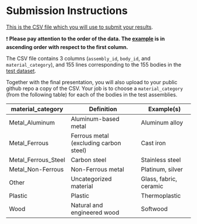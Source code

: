 # Submission Instructions

[This is the CSV file which you will use to submit your results](submission_TEAM_NAME.csv).

❗ __Please pay attention to the order of the data. The [example](submission_TEAM_NAME.csv) is in ascending order with respect to the first column.__  

The CSV file contains 3 columns (`assembly_id`, `body_id`, and `material_category`), and 155 lines corresponding to the 155 bodies in the [test dataset](../dataset/test_data).

Together with the final presentation, you will also upload to your public github repo a copy of the CSV.
Your job is to choose a `material_category` (from the following table) for each of the bodies in the test assemblies.

| **material_category**     | **Definition**                           	| **Example(s)**         	|
|---------------------------|------------------------------------------	|------------------------	|
| Metal_Aluminum          	 | Aluminum-based metal                     	| Aluminum alloy         	|
| Metal_Ferrous           	 | Ferrous metal (excluding carbon   steel) 	| Cast iron              	|
| Metal_Ferrous_Steel     	 | Carbon steel                             	| Stainless steel        	|
| Metal_Non-Ferrous       	 | Non-Ferrous metal                        	| Platinum, silver       	|
| Other                   	 | Uncategorized material                   	| Glass, fabric, ceramic 	|
| Plastic                 	 | Plastic                                  	| Thermoplastic          	|
| Wood                    	 | Natural and engineered wood              	| Softwood               	|

